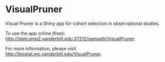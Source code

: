 # VisualPruner
Visual Pruner is a Shiny app for cohort selection in observational studies.

To use the app online (free): http://statcomp2.vanderbilt.edu:37212/samuellr/VisualPruner.

For more information, please visit http://biostat.mc.vanderbilt.edu/VisualPruner.
